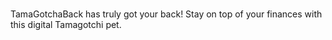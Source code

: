 #
TamaGotchaBack has truly got your back! Stay on top of your finances with this digital Tamagotchi pet. 
